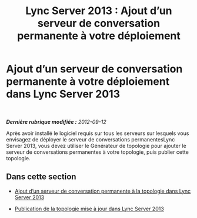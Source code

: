 ﻿---
title: 'Lync Server 2013 : Ajout d’un serveur de conversation permanente à votre déploiement'
TOCTitle: Ajout d’un serveur de conversation permanente à votre déploiement
ms:assetid: 9ddbbcf9-60bf-4b04-92b9-af7ca66e2362
ms:mtpsurl: https://technet.microsoft.com/fr-fr/library/JJ205116(v=OCS.15)
ms:contentKeyID: 49298331
ms.date: 05/20/2016
mtps_version: v=OCS.15
ms.translationtype: HT
---

# Ajout d’un serveur de conversation permanente à votre déploiement dans Lync Server 2013

 

_**Dernière rubrique modifiée :** 2012-09-12_

Après avoir installé le logiciel requis sur tous les serveurs sur lesquels vous envisagez de déployer le serveur de conversations permanentesLync Server 2013, vous devez utiliser le Générateur de topologie pour ajouter le serveur de conversations permanentes à votre topologie, puis publier cette topologie.

## Dans cette section

  - [Ajout d’un serveur de conversation permanente à la topologie dans Lync Server 2013](lync-server-2013-add-persistent-chat-server-to-the-topology.md)

  - [Publication de la topologie mise à jour dans Lync Server 2013](lync-server-2013-publish-the-updated-topology.md)

